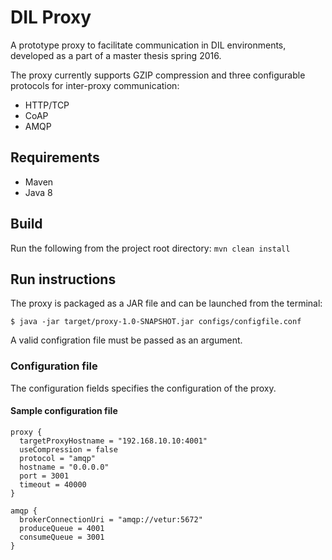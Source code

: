 # DIL Proxy

A prototype proxy to facilitate communication in DIL environments, developed as a part of a master thesis spring 2016.

The proxy currently supports GZIP compression and three configurable protocols for inter-proxy communication:
* HTTP/TCP
* CoAP
* AMQP

## Requirements
* Maven
* Java 8

## Build
Run the following from the project root directory:
`mvn clean install`


## Run instructions
The proxy is packaged as a JAR file and can be launched from the terminal:

``` $ java -jar target/proxy-1.0-SNAPSHOT.jar configs/configfile.conf ```

A valid configration file must be passed as an argument.

### Configuration file
The configuration fields specifies the configuration of the proxy.

#### Sample configuration file
``` 
proxy {
  targetProxyHostname = "192.168.10.10:4001"
  useCompression = false
  protocol = "amqp"
  hostname = "0.0.0.0"
  port = 3001
  timeout = 40000
}

amqp {
  brokerConnectionUri = "amqp://vetur:5672"
  produceQueue = 4001
  consumeQueue = 3001
}

```


